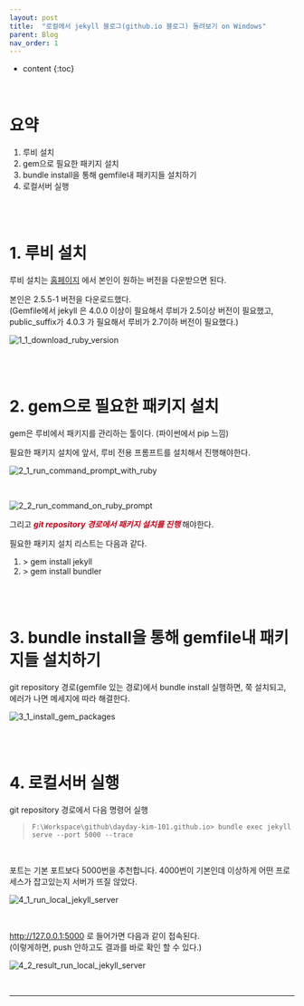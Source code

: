 ```yaml
---
layout: post
title:  "로컬에서 jekyll 블로그(github.io 블로그) 돌려보기 on Windows"
parent: Blog
nav_order: 1
---
```


* content
{:toc}

<br>

# 요약
1. 루비 설치
2. gem으로 필요한 패키지 설치
3. bundle install을 통해 gemfile내 패키지들 설치하기
4. 로컬서버 실행

<br>
<br>

# 1. 루비 설치

루비 설치는 [홈페이지](https://rubyinstaller.org/downloads/archives/) 에서 본인이 원하는 버전을 다운받으면 된다. <br>

본인은 2.5.5-1 버전을 다운로드했다. <br>
(Gemfile에서 jekyll 은 4.0.0 이상이 필요해서 루비가 2.5이상 버전이 필요했고, public_suffix가 4.0.3 가 필요해서 루비가 2.7이하 버전이 필요했다.) <br>

![1_1_download_ruby_version](https://github.com/lhotse-shar/lhotse-shar.github.io/assets/134792669/18d270c7-b452-4ab1-912c-62b4c5e4bbdd) 

<br>
<br>

# 2. gem으로 필요한 패키지 설치

gem은 루비에서 패키지를 관리하는 툴이다. (파이썬에서 pip 느낌) <br>

필요한 패키지 설치에 앞서, 루비 전용 프롬프트를 설치해서 진행해야한다. <br>

![2_1_run_command_prompt_with_ruby](https://github.com/lhotse-shar/lhotse-shar.github.io/assets/134792669/d390c783-abf1-42ca-a136-cc3a6680472f)

<br>

![2_2_run_command_on_ruby_prompt](https://github.com/lhotse-shar/lhotse-shar.github.io/assets/134792669/9137e217-4de8-477c-8340-7d073131d20b)
<br>

그리고 ***<span style="color:rgb(201, 0, 22)"> git repository 경로에서 패키지 설치를 진행 </span>*** 해야한다.

필요한 패키지 설치 리스트는 다음과 같다. <br>
1. \> gem install jekyll
2. \> gem install bundler

<br>
<br>

# 3. bundle install을 통해 gemfile내 패키지들 설치하기

git repository 경로(gemfile 있는 경로)에서 bundle install 실행하면, 쭉 설치되고, 에러가 나면 메세지에 따라 해결한다.

![3_1_install_gem_packages](https://github.com/lhotse-shar/lhotse-shar.github.io/assets/134792669/685bfba9-83f3-42c0-b74e-b520f614aecb) 

<br>
<br>

# 4. 로컬서버 실행

git repository 경로에서 다음 명령어 실행 <br>

> ```shell
> F:\Workspace\github\dayday-kim-101.github.io> bundle exec jekyll serve --port 5000 --trace 
> ```

<br>

포트는 기본 포트보다 5000번을 추천합니다. 4000번이 기본인데 이상하게 어떤 프로세스가 잡고있는지 서버가 뜨질 않았다. <br>

![4_1_run_local_jekyll_server](https://github.com/lhotse-shar/lhotse-shar.github.io/assets/134792669/9c1f37d9-5e4a-4d02-b703-e66ff9dc2dfd)

<br>

http://127.0.0.1:5000 로 들어가면 다음과 같이 접속된다. <br>
(이렇게하면, push 안하고도 결과를 바로 확인 할 수 있다.) <br>

![4_2_result_run_local_jekyll_server](https://github.com/lhotse-shar/lhotse-shar.github.io/assets/134792669/e7a2fafd-0b9a-4e36-94ba-43dbdac1bde7)

<br>

---

<script src="https://utteranc.es/client.js"
        repo="lhotse-shar/lhotse-shar.github.io"
        issue-term="pathname"
        label="Comment"
        theme="github-light"
        crossorigin="anonymous"
        async>
</script>